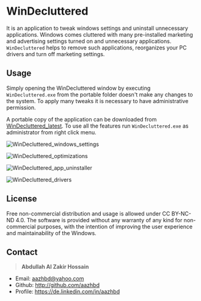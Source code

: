 # WinDecluttered

It is an application to tweak windows settings and uninstall unnecessary applications. Windows comes cluttered with many pre-installed marketing and advertising settings turned on and unnecessary applications. ```WinDecluttered``` helps to remove such applications, reorganizes your PC drivers and turn off marketing settings.


## Usage

Simply opening the WinDecluttered window by executing ```WinDecluttered.exe``` from the portable folder doesn't make any changes to the system. To apply many tweaks it is necessary to have administrative permission.

A portable copy of the application can be downloaded from [WinDecluttered_latest](https://github.com/aazhbd/WinDecluttered/releases/latest). To use all the features run ```WinDecluttered.exe``` as administrator from right click menu.

![WinDecluttered_windows_settings](http://articulatedlogic.com/media/images/WinDecluttered1_dF9pwYy.max-800x600.png)

![WinDecluttered_optimizations](http://articulatedlogic.com/media/images/WinDecluttered2_cVSchJM.max-800x600.png)

![WinDecluttered_app_uninstaller](http://articulatedlogic.com/media/images/WinDecluttered3.max-800x600.png)

![WinDecluttered_drivers](http://articulatedlogic.com/media/images/WinDecluttered4.max-800x600.png)


## License

Free non-commercial distribution and usage is allowed under CC BY-NC-ND 4.0. The software is provided without any warranty of any kind for non-commercial purposes, with the intention of improving the user experience and maintainability of the Windows.


## Contact

> **Abdullah Al Zakir Hossain**

- Email:   <aazhbd@yahoo.com>
- Github:   <http://github.com/aazhbd>
- Profile:   <https://de.linkedin.com/in/aazhbd>
